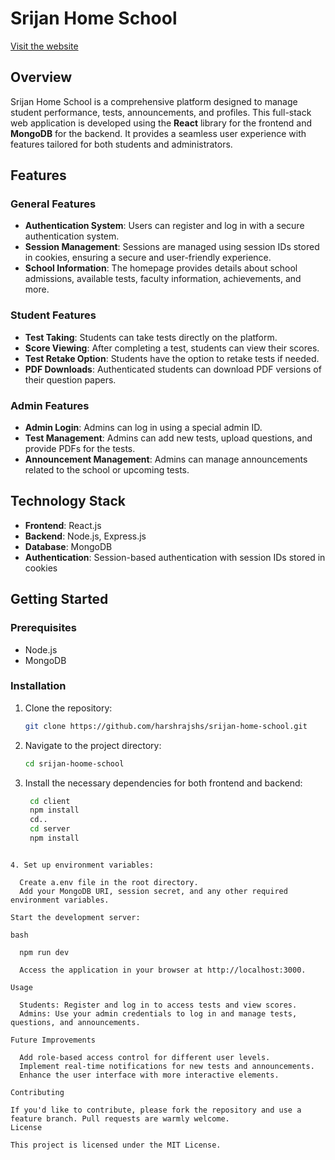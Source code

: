 # Srijan Home School

[Visit the website](https://srijanhomeschool.netlify.app/)

## Overview

Srijan Home School is a comprehensive platform designed to manage student performance, tests, announcements, and profiles. This full-stack web application is developed using the **React** library for the frontend and **MongoDB** for the backend. It provides a seamless user experience with features tailored for both students and administrators.

## Features

### General Features
- **Authentication System**: Users can register and log in with a secure authentication system.
- **Session Management**: Sessions are managed using session IDs stored in cookies, ensuring a secure and user-friendly experience.
- **School Information**: The homepage provides details about school admissions, available tests, faculty information, achievements, and more.

### Student Features
- **Test Taking**: Students can take tests directly on the platform.
- **Score Viewing**: After completing a test, students can view their scores.
- **Test Retake Option**: Students have the option to retake tests if needed.
- **PDF Downloads**: Authenticated students can download PDF versions of their question papers.

### Admin Features
- **Admin Login**: Admins can log in using a special admin ID.
- **Test Management**: Admins can add new tests, upload questions, and provide PDFs for the tests.
- **Announcement Management**: Admins can manage announcements related to the school or upcoming tests.

## Technology Stack

- **Frontend**: React.js
- **Backend**: Node.js, Express.js
- **Database**: MongoDB
- **Authentication**: Session-based authentication with session IDs stored in cookies

## Getting Started

### Prerequisites
- Node.js
- MongoDB

### Installation

1. Clone the repository:
   ```bash
   git clone https://github.com/harshrajshs/srijan-home-school.git
   ```

2. Navigate to the project directory:
   ```bash
   cd srijan-hoome-school
   ```

3. Install the necessary dependencies for both frontend and backend:
   ```bash
    cd client
    npm install
    cd..
    cd server
    npm install
  ```

4. Set up environment variables:

    Create a.env file in the root directory.
    Add your MongoDB URI, session secret, and any other required environment variables.

Start the development server:

bash

    npm run dev

    Access the application in your browser at http://localhost:3000.

Usage

    Students: Register and log in to access tests and view scores.
    Admins: Use your admin credentials to log in and manage tests, questions, and announcements.

Future Improvements

    Add role-based access control for different user levels.
    Implement real-time notifications for new tests and announcements.
    Enhance the user interface with more interactive elements.

Contributing

If you'd like to contribute, please fork the repository and use a feature branch. Pull requests are warmly welcome.
License

This project is licensed under the MIT License.

